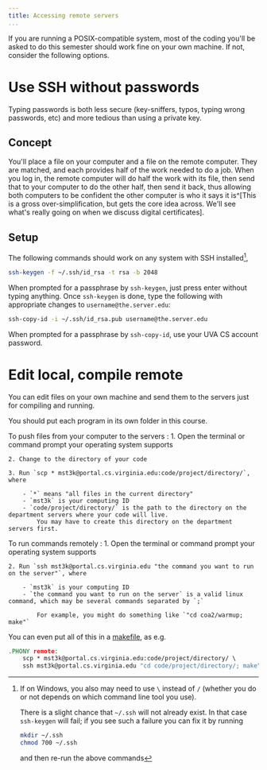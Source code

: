```yaml
---
title: Accessing remote servers
...
```


If you are running a POSIX-compatible system, most of the coding you'll be asked to do this semester should work fine on your own machine.
If not, consider the following options.

# Use SSH without passwords

Typing passwords is both less secure (key-sniffers, typos, typing wrong passwords, etc) and more tedious than using a private key.

## Concept

You'll place a file on your computer and a file on the remote computer.
They are matched, and each provides half of the work needed to do a job.
When you log in, the remote computer will do half the work with its file, then send that to your computer to do the other half, then send it back, thus allowing both computers to be confident the other computer is who it says it is^[This is a gross over-simplification, but gets the core idea across. We'll see what's really going on when we discuss digital certificates].

## Setup

The following commands should work on any system with SSH installed[^error],


```bash
ssh-keygen -f ~/.ssh/id_rsa -t rsa -b 2048
```

When prompted for a passphrase by `ssh-keygen`, just press enter without typing anything.
Once `ssh-keygen` is done, type the following with appropriate changes to `username@the.server.edu`:

```bash
ssh-copy-id -i ~/.ssh/id_rsa.pub username@the.server.edu
```

When prompted for a passphrase by `ssh-copy-id`, use your UVA CS account password.


[^error]:
    If on Windows, you also may need to use `\` instead of `/` (whether you do or not depends on which command line tool you use).
    
    There is a slight chance that `~/.ssh` will not already exist. In that case `ssh-keygen` will fail; if you see such a failure you can fix it by running 

    ````bash
    mkdir ~/.ssh
    chmod 700 ~/.ssh
    ````

    and then re-run the above commands


# Edit local, compile remote

You can edit files on your own machine and send them to the servers just for compiling and running.

You should put each program in its own folder in this course.

To push files from your computer to the servers
:   1. Open the terminal or command prompt your operating system supports

    2. Change to the directory of your code

    3. Run `scp * mst3k@portal.cs.virginia.edu:code/project/directory/`, where

        - `*` means "all files in the current directory"
        - `mst3k` is your computing ID
        - `code/project/directory/` is the path to the directory on the department servers where your code will live.
            You may have to create this directory on the department servers first.

To run commands remotely
:   1. Open the terminal or command prompt your operating system supports

    2. Run `ssh mst3k@portal.cs.virginia.edu "the command you want to run on the server"`, where

        - `mst3k` is your computing ID
        - `the command you want to run on the server` is a valid linux command, which may be several commands separated by `;`
            
            For example, you might do something like `"cd coa2/warmup; make"`

You can even put all of this in a [makefile](lab01-make.html), as e.g.

```makefile
.PHONY remote:
	scp * mst3k@portal.cs.virginia.edu:code/project/directory/ \
	ssh mst3k@portal.cs.virginia.edu "cd code/project/directory/; make"
```

